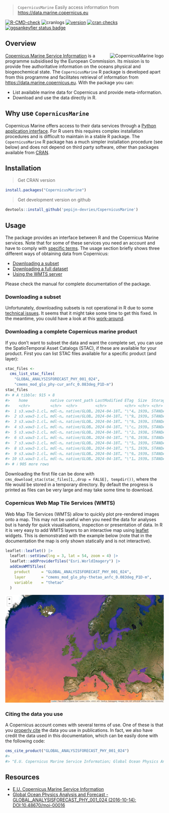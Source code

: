 
> `CopernicusMarine` Easily access information from
> <https://data.marine.copernicus.eu>

<!-- badges: start -->

[![R-CMD-check](https://github.com/pepijn-devries/CopernicusMarine/actions/workflows/R-CMD-check.yaml/badge.svg)](https://github.com/pepijn-devries/CopernicusMarine/actions/workflows/R-CMD-check.yaml)
![cranlogs](https://cranlogs.r-pkg.org/badges/CopernicusMarine)
[![version](https://www.r-pkg.org/badges/version/CopernicusMarine)](https://CRAN.R-project.org/package=CopernicusMarine)
[![cran
checks](https://badges.cranchecks.info/worst/CopernicusMarine.svg)](https://cran.r-project.org/web/checks/check_results_CopernicusMarine.html)
[![ggsankeyfier status
badge](https://pepijn-devries.r-universe.dev/badges/CopernicusMarine)](https://pepijn-devries.r-universe.dev/CopernicusMarine)
<!-- badges: end -->

## Overview

<a href="https://github.com/pepijn-devries/CopernicusMarine/"><img src="man/figures/logo.png" alt="CopernicusMarine logo" align="right" /></a>

[Copernicus Marine Service
Information](https://marine.copernicus.eu/about) is a programme
subsidised by the European Commission. Its mission is to provide free
authoritative information on the oceans physical and biogeochemical
state. The `CopernicusMarine` R package is developed apart from this
programme and facilitates retrieval of information from
<https://data.marine.copernicus.eu>. With the package you can:

- List available marine data for Copernicus and provide
  meta-information.
- Download and use the data directly in R.

## Why use `CopernicusMarine`

Copernicus Marine offers access to their data services through a [Python
application interface](https://pypi.org/project/copernicusmarine/). For
R users this requires complex installation procedures and is difficult
to maintain in a stable R package. The `CopernicusMarine` R package has
a much simpler installation procedure (see below) and does not depend on
third party software, other than packages available from
[CRAN](https://cran.r-project.org/).

## Installation

> Get CRAN version

``` r
install.packages("CopernicusMarine")
```

> Get development version on github

``` r
devtools::install_github('pepijn-devries/CopernicusMarine')
```

## Usage

The package provides an interface between R and the Copernicus Marine
services. Note that for some of these services you need an account and
have to comply with [specific
terms](https://marine.copernicus.eu/user-corner/service-commitments-and-licence).
The usage section briefly shows three different ways of obtaining data
from Copernicus:

- [Downloading a subset](#sec-subset)
- [Downloading a full dataset](#sec-full)
- [Using the WMTS server](#sec-wtms)

Please check the manual for complete documentation of the package.

<h3 id="sec-subset">
Downloading a subset
</h3>

Unfortunately, downloading subsets is not operational in R due to some
[technical
issues](https://github.com/pepijn-devries/CopernicusMarine/issues/42).
It seems that it might take some time to get this fixed. In the
meantime, you could have a look at this
[work-around](https://github.com/pepijn-devries/CopernicusMarine/issues/42#issuecomment-2079745370).

<!-- The code below assumes that you have registered your account details using `options(CopernicusMarine_uid = "my_user_name")` and -->
<!-- `options(CopernicusMarine_pwd = "my_password")`. If you are comfortable that it is secure enough, you can also store these -->
<!-- options in your `.Rprofile` such that they will be loaded each session. Otherwise, you can also provide your account details -->
<!-- as arguments to the functions. -->
<!-- The example below demonstrates how to subset a specific layer for a specific product. The subset is constrained by -->
<!-- the `region`, `timerange` and `verticalrange` arguments. The subset is downloaded to the temporary -->
<!-- file specified with `destination` and can be read using the [`{stars}`](https://r-spatial.github.io/stars/) package. -->
<!-- ```{r download-subset, eval=TRUE} -->
<!-- destination <- tempfile("copernicus", fileext = ".nc") -->
<!-- cms_download_subset( -->
<!--   destination   = destination, -->
<!--   product       = "GLOBAL_ANALYSISFORECAST_PHY_001_024", -->
<!--   layer         = "cmems_mod_glo_phy-cur_anfc_0.083deg_P1D-m", -->
<!--   variable      = "sea_water_velocity", -->
<!--   region        = c(-1, 50, 10, 55), -->
<!--   timerange     = c("2021-01-01", "2021-01-02"), -->
<!--   verticalrange = c(0, -2) -->
<!-- ) -->
<!-- mydata <- stars::read_stars(destination) -->
<!-- plot(mydata["vo"], col = hcl.colors(100), axes = TRUE) -->
<!-- ``` -->
<h3 id="sec-full">
Downloading a complete Copernicus marine product
</h3>

If you don’t want to subset the data and want the complete set, you can
use the SpatioTemporal Asset Catalogs (STAC), if these are available for
your product. First you can list STAC files available for a specific
product (and layer):

``` r
stac_files <-
  cms_list_stac_files(
    "GLOBAL_ANALYSISFORECAST_PHY_001_024",
    "cmems_mod_glo_phy-cur_anfc_0.083deg_P1D-m")
stac_files
#> # A tibble: 915 × 8
#>    home          native current_path LastModified ETag  Size  StorageClass Type 
#>    <chr>         <chr>  <chr>        <chr>        <chr> <chr> <chr>        <chr>
#>  1 s3.waw3-1.cl… mdl-n… native/GLOB… 2024-04-18T… "\"4… 1939… STANDARD     Norm…
#>  2 s3.waw3-1.cl… mdl-n… native/GLOB… 2024-04-18T… "\"9… 1939… STANDARD     Norm…
#>  3 s3.waw3-1.cl… mdl-n… native/GLOB… 2024-04-18T… "\"9… 1939… STANDARD     Norm…
#>  4 s3.waw3-1.cl… mdl-n… native/GLOB… 2024-04-18T… "\"c… 1939… STANDARD     Norm…
#>  5 s3.waw3-1.cl… mdl-n… native/GLOB… 2024-04-18T… "\"2… 1938… STANDARD     Norm…
#>  6 s3.waw3-1.cl… mdl-n… native/GLOB… 2024-04-18T… "\"0… 1938… STANDARD     Norm…
#>  7 s3.waw3-1.cl… mdl-n… native/GLOB… 2024-04-18T… "\"5… 1939… STANDARD     Norm…
#>  8 s3.waw3-1.cl… mdl-n… native/GLOB… 2024-04-18T… "\"5… 1939… STANDARD     Norm…
#>  9 s3.waw3-1.cl… mdl-n… native/GLOB… 2024-04-18T… "\"9… 1939… STANDARD     Norm…
#> 10 s3.waw3-1.cl… mdl-n… native/GLOB… 2024-04-18T… "\"1… 1939… STANDARD     Norm…
#> # ℹ 905 more rows
```

Downloading the first file can be done with
`cms_download_stac(stac_files[1,,drop = FALSE], tempdir())`, where the
file would be stored in a temporary directory. By default the progress
is printed as files can be very large and may take some time to
download.

<h3 id="sec-wmts">
Copernicus Web Map Tile Services (WMTS)
</h3>

Web Map Tile Services (WMTS) allow to quickly plot pre-rendered images
onto a map. This may not be useful when you need the data for analyses
but is handy for quick visualisations, inspection or presentation of
data. In R it is very easy to add WMTS layers to an interactive map
using [leaflet](https://rstudio.github.io/leaflet/) widgets. This is
demonstrated with the example below (note that in the documentation the
map is only shown statically and is not interactive).

``` r
leaflet::leaflet() |>
  leaflet::setView(lng = 3, lat = 54, zoom = 4) |>
  leaflet::addProviderTiles("Esri.WorldImagery") |>
  addCmsWMTSTiles(
    product     = "GLOBAL_ANALYSISFORECAST_PHY_001_024",
    layer       = "cmems_mod_glo_phy-thetao_anfc_0.083deg_P1D-m",
    variable    = "thetao"
  )
```

![](man/figures/README-leaflet-1.png)<!-- -->

### Citing the data you use

A Copernicus account comes with several terms of use. One of these is
that you [properly
cite](https://help.marine.copernicus.eu/en/articles/4444611-how-to-cite-copernicus-marine-products-and-services)
the data you use in publications. In fact, we also have credit the data
used in this documentation, which can be easily done with the following
code:

``` r
cms_cite_product("GLOBAL_ANALYSISFORECAST_PHY_001_024")
#>                                                                                                                                                                 doi 
#> "E.U. Copernicus Marine Service Information; Global Ocean Physics Analysis and Forecast - GLOBAL_ANALYSISFORECAST_PHY_001_024 (2016-10-14). DOI:10.48670/moi-00016"
```

## Resources

- [E.U. Copernicus Marine Service
  Information](https://data.marine.copernicus.eu)
- [Global Ocean Physics Analysis and Forecast -
  GLOBAL_ANALYSISFORECAST_PHY_001_024 (2016-10-14);
  DOI:10.48670/moi-00016](https://doi.org/10.48670/moi-00016)
